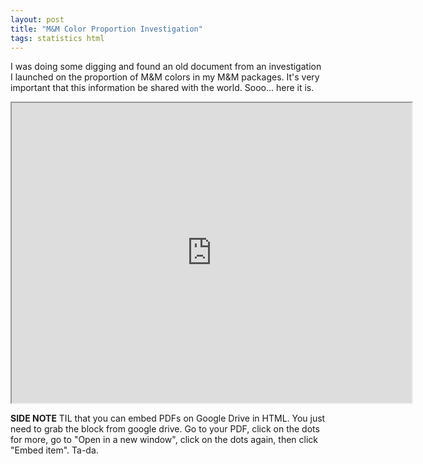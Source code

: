 ```yaml
---
layout: post
title: "M&M Color Proportion Investigation"
tags: statistics html
---
```


I was doing some digging and found an old document from an investigation I
launched on the proportion of M&M colors in my M&M packages. It's very
important that this information be shared with the world. Sooo... here it is.

<iframe src="https://drive.google.com/file/d/1l-y8Asjk0NCQGFQcgacvZl2CDLZts3fu/preview" width="640" height="480">\
</iframe>
<p></p>

**SIDE NOTE** TIL that you can embed PDFs on Google Drive in HTML. You just
need to grab the block from google drive. Go to your PDF, click on the dots for
more, go to "Open in a new window", click on the dots again, then click
"Embed item". Ta-da.
